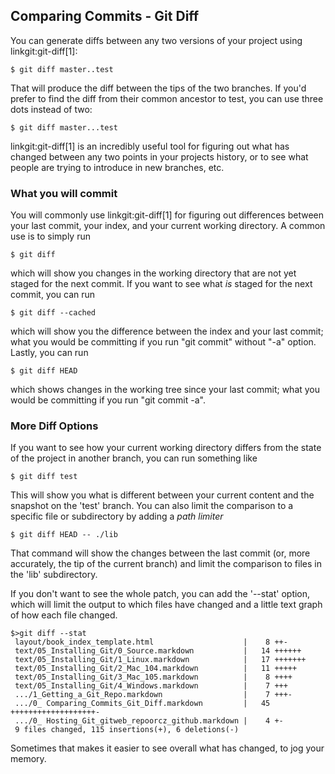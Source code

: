 ## Comparing Commits - Git Diff ##

You can generate diffs between any two versions of your project using
linkgit:git-diff[1]:

    $ git diff master..test

That will produce the diff between the tips of the two branches.  If
you'd prefer to find the diff from their common ancestor to test, you
can use three dots instead of two:

    $ git diff master...test

linkgit:git-diff[1] is an incredibly useful tool for figuring out what has 
changed between any two points in your projects history, or to see what people
are trying to introduce in new branches, etc.

### What you will commit ###

You will commonly use linkgit:git-diff[1] for figuring out differences between 
your last commit, your index, and your current working directory.
A common use is to simply run 
    
    $ git diff
    
which will show you changes in the working directory that are not yet 
staged for the next commit. 
If you want to see what _is_ staged for the next commit, you can run

    $ git diff --cached

which will show you the difference between the index and your last commit; 
what you would be committing if you run "git commit" without "-a" option.
Lastly, you can run 

    $ git diff HEAD

which shows changes in the working tree since your last commit; 
what you would be committing if you run "git commit -a".

### More Diff Options ###

If you want to see how your current working directory differs from the state of
the project in another branch, you can run something like

    $ git diff test
    
This will show you what is different between your current content and the snapshot
on the 'test' branch.  You can also limit the comparison to a specific file or 
subdirectory by adding a *path limiter*

    $ git diff HEAD -- ./lib 

That command will show the changes between the last commit 
(or, more accurately, the tip of the current branch) and limit the comparison
to files in the 'lib' subdirectory.

If you don't want to see the whole patch, you can add the '--stat' option, which
will limit the output to which files have changed and a little text graph of
how each file changed.

    $>git diff --stat
     layout/book_index_template.html                    |    8 ++-
     text/05_Installing_Git/0_Source.markdown           |   14 ++++++
     text/05_Installing_Git/1_Linux.markdown            |   17 +++++++
     text/05_Installing_Git/2_Mac_104.markdown          |   11 +++++
     text/05_Installing_Git/3_Mac_105.markdown          |    8 ++++
     text/05_Installing_Git/4_Windows.markdown          |    7 +++
     .../1_Getting_a_Git_Repo.markdown                  |    7 +++-
     .../0_ Comparing_Commits_Git_Diff.markdown         |   45 +++++++++++++++++++-
     .../0_ Hosting_Git_gitweb_repoorcz_github.markdown |    4 +-
     9 files changed, 115 insertions(+), 6 deletions(-)

Sometimes that makes it easier to see overall what has changed, to jog your memory.
